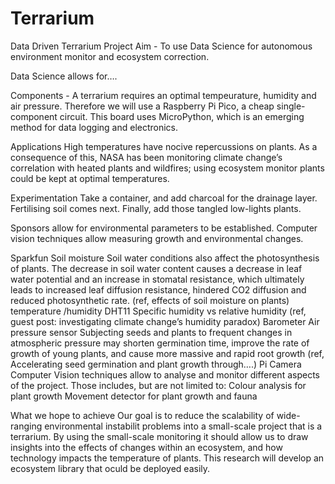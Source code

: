 # Terrarium

Data Driven Terrarium
Project Aim - To use Data Science for autonomous environment monitor and ecosystem correction.

Data Science allows for….

Components - A terrarium requires an optimal tempeurature, humidity and air pressure. Therefore we will use a Raspberry Pi Pico, a cheap  single-component circuit. This board uses MicroPython, which is an emerging method for data logging and electronics.

Applications
High temperatures have nocive repercussions on plants. As a consequence of this, NASA has been monitoring climate change’s correlation with heated plants and wildfires; using ecosystem monitor plants could be kept at optimal temperatures. 

Experimentation 
Take a container, and add charcoal for the drainage layer. Fertilising soil comes next. Finally, add those tangled low-lights plants.

Sponsors allow for environmental parameters to be established. Computer vision techniques allow measuring growth and environmental changes. 

Sparkfun Soil moisture
Soil water conditions also affect the photosynthesis of plants. The decrease in soil water content causes a decrease in leaf water potential and an increase in stomatal resistance, which ultimately leads to increased leaf diffusion resistance, hindered CO2 diffusion and reduced photosynthetic rate. (ref, effects of soil moisture on plants)
temperature /humidity DHT11
Specific humidity vs relative humidity (ref, guest post: investigating climate change’s humidity paradox)
Barometer Air pressure sensor
Subjecting seeds and plants to frequent changes in atmospheric pressure may shorten germination time, improve the rate of growth of young plants, and cause more massive and rapid root growth (ref, Accelerating seed germination and plant growth through….)
Pi Camera
Computer Vision techniques allow to analyse and monitor different aspects of the project. Those includes, but are not limited to: 
Colour analysis for plant growth
Movement detector for plant growth and fauna

What we hope to achieve
Our goal is to reduce the scalability of wide-ranging environmental instabilit problems into a small-scale project that is a terrarium. By using the small-scale monitoring it should allow us to draw insights into the effects of changes within an ecosystem, and how technology impacts the temperature of plants. This research will develop an ecosystem library that oculd be deployed easily. 
